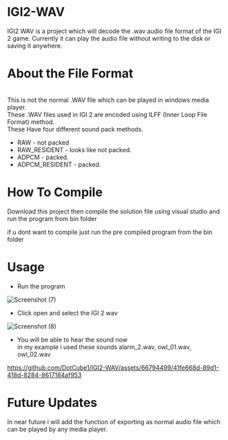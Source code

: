 # IGI2-WAV

IGI2 WAV is a project which will decode the .wav audio file format of the IGI 2 game. Currently it can play the audio file without writing to the disk or saving it anywhere.

# About the File Format

<br> This is not the normal .WAV file which can be played in windows media player.
<br> These .WAV files used in IGI 2 are encoded using ILFF (Inner Loop File Format) method.
<br> These Have four different sound pack methods.

  - RAW - not packed
  - RAW_RESIDENT - looks like not packed.
  - ADPCM - packed.
  - ADPCM_RESIDENT - packed.


# How To Compile

Download this project then compile the solution file using visual studio and run the program from bin folder

if u dont want to compile just run the pre compiled program from the bin folder

# Usage

- Run the program
 
![Screenshot (7)](https://github.com/DotCube1/IGI2-WAV/assets/66794499/8155a4e2-dd40-4e66-9c81-74d4e866ea2f)



- Click open and select the IGI 2 wav
 
![Screenshot (8)](https://github.com/DotCube1/IGI2-WAV/assets/66794499/f8e74f27-0b3e-4f4c-b29f-aacd90ae73a3)



- You will be able to hear the sound now 
 <br> in my example i used these sounds alarm_2.wav, owl_01.wav, owl_02.wav



https://github.com/DotCube1/IGI2-WAV/assets/66794499/41fe668d-89d1-418d-8284-8617184af953


# Future Updates 
In near future i will add the function of exporting as normal audio file which can be played by any media player. 


